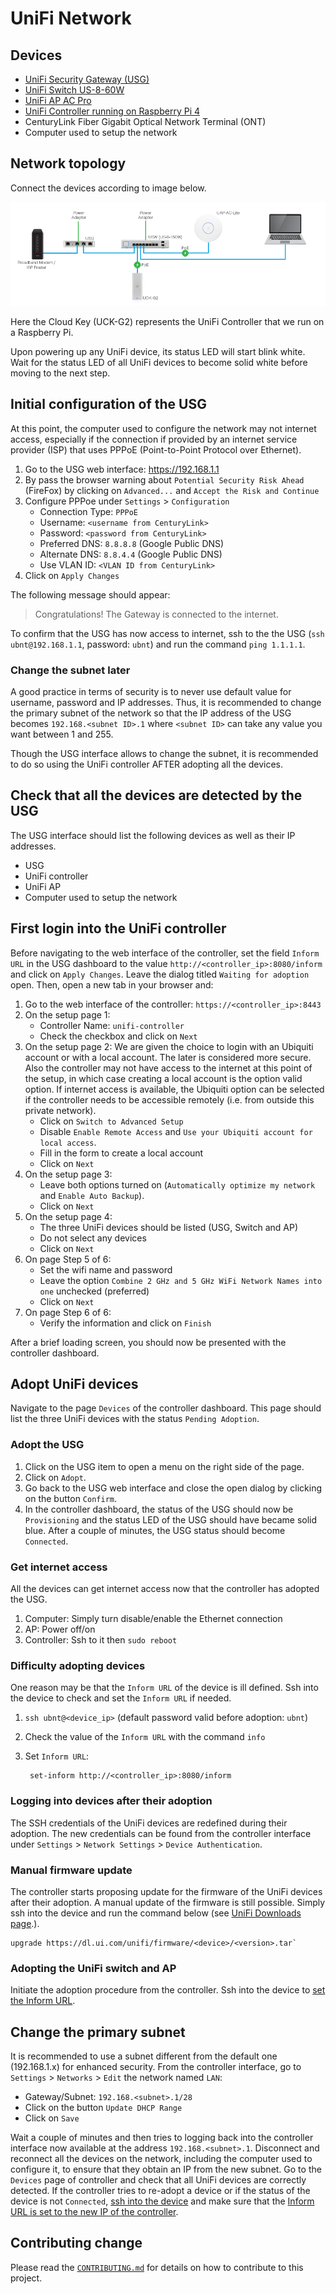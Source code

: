 # UniFi Network

## Devices

- [UniFi Security Gateway (USG)](https://www.ui.com/unifi-routing/usg/)
- [UniFi Switch US-8-60W](https://www.ui.com/unifi-switching/unifi-switch-8/)
- [UniFi AP AC Pro](https://www.ui.com/unifi/unifi-ap-ac-pro/)
- [UniFi Controller running on Raspberry Pi 4](https://github.com/tschaffter/unifi-controller)
- CenturyLink Fiber Gigabit Optical Network Terminal (ONT)
- Computer used to setup the network

## Network topology

Connect the devices according to image below.

![Unifi topology](images/unifi-topology.png)

Here the Cloud Key (UCK-G2) represents the UniFi Controller that we run on a
Raspberry Pi.

Upon powering up any UniFi device, its status LED will start blink white. Wait
for the status LED of all UniFi devices to become solid white before moving to
the next step.

## Initial configuration of the USG

At this point, the computer used to configure the network may not internet
access, especially if the connection if provided by an internet service provider
(ISP) that uses PPPoE (Point-to-Point Protocol over Ethernet).

1. Go to the USG web interface: https://192.168.1.1
2. By pass the browser warning about `Potential Security Risk Ahead` (FireFox)
   by clicking on `Advanced...` and `Accept the Risk and Continue`
3. Configure PPPoe under `Settings` > `Configuration`
    - Connection Type: `PPPoE`
    - Username: `<username from CenturyLink>`
    - Password: `<password from CenturyLink>`
    - Preferred DNS: `8.8.8.8` (Google Public DNS)
    - Alternate DNS: `8.8.4.4` (Google Public DNS)
    - Use VLAN ID: `<VLAN ID from CenturyLink>`
4. Click on `Apply Changes`

The following message should appear:

> Congratulations! The Gateway is connected to the internet.

To confirm that the USG has now access to internet, ssh to the the USG
(`ssh ubnt@192.168.1.1`, password: `ubnt`) and run the command `ping 1.1.1.1`.

### Change the subnet later

A good practice in terms of security is to never use default value for username,
password and IP addresses. Thus, it is recommended to change the primary subnet
of the network so that the IP address of the USG becomes `192.168.<subnet ID>.1`
where `<subnet ID>` can take any value you want between 1 and 255.

Though the USG interface allows to change the subnet, it is recommended to do so
using the UniFi controller AFTER adopting all the devices.

## Check that all the devices are detected by the USG

The USG interface should list the following devices as well as their IP
addresses.

- USG
- UniFi controller
- UniFi AP
- Computer used to setup the network

## First login into the UniFi controller

Before navigating to the web interface of the controller, set the field `Inform URL`
in the USG dashboard to the value `http://<controller_ip>:8080/inform`
and click on `Apply Changes`. Leave the dialog titled `Waiting for adoption`
open. Then, open a new tab in your browser and:

1. Go to the web interface of the controller: `https://<controller_ip>:8443`
2. On the setup page 1:
    - Controller Name: `unifi-controller`
    - Check the checkbox and click on `Next`
3. On the setup page 2: We are given the choice to login with an Ubiquiti account
   or with a local account. The later is considered more secure. Also the controller
   may not have access to the internet at this point of the setup, in which case
   creating a local account is the option valid option. If internet access is
   available, the Ubiquiti option can be selected if the controller needs to be
   accessible remotely (i.e. from outside this private network).
    - Click on `Switch to Advanced Setup`
    - Disable `Enable Remote Access` and `Use your Ubiquiti account for local access`.
    - Fill in the form to create a local account
    - Click on `Next`
4. On the setup page 3:
    - Leave both options turned on (`Automatically optimize my network` and
    `Enable Auto Backup`).
    - Click on `Next`
5. On the setup page 4:
    - The three UniFi devices should be listed (USG, Switch and AP)
    - Do not select any devices
    - Click on `Next`
6. On page Step 5 of 6:
    - Set the wifi name and password
    - Leave the option `Combine 2 GHz and 5 GHz WiFi Network Names into one`
    unchecked (preferred)
    - Click on `Next`
7. On page Step 6 of 6:
    - Verify the information and click on `Finish`

After a brief loading screen, you should now be presented with the controller
dashboard.

## Adopt UniFi devices

Navigate to the page `Devices` of the controller dashboard. This page should
list the three UniFi devices with the status `Pending Adoption`.

### Adopt the USG

1. Click on the USG item to open a menu on the right side of the page.
2. Click on `Adopt`.
3. Go back to the USG web interface and close the open dialog by clicking on
   the button `Confirm`.
4. In the controller dashboard, the status of the USG should now be `Provisioning`
   and the status LED of the USG should have became solid blue. After a couple
   of minutes, the USG status should become `Connected`.

### Get internet access

All the devices can get internet access now that the controller has adopted
the USG.

1. Computer: Simply turn disable/enable the Ethernet connection
2. AP: Power off/on
3. Controller: Ssh to it then `sudo reboot`

### Difficulty adopting devices

One reason may be that the `Inform URL` of the device is ill defined. Ssh into
the device to check and set the `Inform URL` if needed.

1. `ssh ubnt@<device_ip>` (default password valid before adoption: `ubnt`)
2. Check the value of the `Inform URL` with the command `info`
3. Set `Inform URL`:

        set-inform http://<controller_ip>:8080/inform

### Logging into devices after their adoption

The SSH credentials of the UniFi devices are redefined during their adoption.
The new credentials can be found from the controller interface under
 `Settings` > `Network Settings` > `Device Authentication`.

### Manual firmware update

The controller starts proposing update for the firmware of the UniFi devices
after their adoption. A manual update of the firmware is still possible. Simply
ssh into the device and run the command below (see [UniFi Downloads page](https://www.ui.com/download/unifi/).).

    upgrade https://dl.ui.com/unifi/firmware/<device>/<version>.tar`

### Adopting the UniFi switch and AP

Initiate the adoption procedure from the controller. Ssh into the device to [set
the Inform URL](#difficulty-adopting-devices).

## Change the primary subnet

It is recommended to use a subnet different from the default one (192.168.1.x)
for enhanced security. From the controller interface, go to `Settings` >
`Networks` > `Edit` the network named `LAN`:

- Gateway/Subnet: `192.168.<subnet>.1/28`
- Click on the button `Update DHCP Range`
- Click on `Save`

Wait a couple of minutes and then tries to logging back into the controller
interface now available at the address `192.168.<subnet>.1`. Disconnect and
reconnect all the devices on the network, including the computer used to
configure it, to ensure that they obtain an IP from the new subnet. Go to the
`Devices` page of controller and check that all UniFi devices are correctly
detected. If the controller tries to re-adopt a device or if the status of the
device is not `Connected`, [ssh into the device](#logging-into-devices-after-their-adoption)
and make sure that the [Inform URL is set to the new IP of the controller](#difficulty-adopting-devices).

## Contributing change

Please read the [`CONTRIBUTING.md`](CONTRIBUTING.md) for details on how to
contribute to this project.
